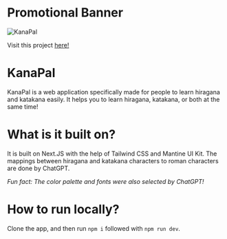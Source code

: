 # Promotional Banner

![KanaPal](https://github.com/acomarcho/kanapal/assets/29671825/acbd811d-8c67-4667-b9dd-75961a5777d1)

Visit this project [here!](https://kanapal.marchotridyo.com)

# KanaPal

KanaPal is a web application specifically made for people to learn hiragana and katakana easily. It helps you to learn hiragana, katakana, or both at the same time!

# What is it built on?

It is built on Next.JS with the help of Tailwind CSS and Mantine UI Kit. The mappings between hiragana and katakana characters to roman characters are done by ChatGPT.

*Fun fact: The color palette and fonts were also selected by ChatGPT!*

# How to run locally?

Clone the app, and then run `npm i` followed with `npm run dev`.
